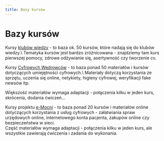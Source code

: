 ```yaml
---
title: Bazy kursów
---
```

# Bazy kursów

Kursy [klubów wiedzy](https://klubywiedzy.p2pu.org/courses) - to baza ok. 50 kursów, które nadają się do klubów wiedzy.\ 
Tematyka kursów jest bardzo zróżnicowana - znajdziemy tam kurs pierwszej pomocy, zdrowe odżywianie się, asertywność czy tworzenie cv.

Kursy [Cyfrowych Wędrowców](pl.digitaltravellers.org) - to baza ponad 50 materiałów i kursów dotyczących umiejętności cyfrowych.\ 
Materiały dotyczą korzystania ze sprzętu, uczenia się online, netykiety, higieny cyfrowej, weryfikacji fake newsów itp. 

Większość materiałów wymaga adaptacji - połączenia kilku w jeden kurs, skrócenia, dodania ćwiczeń…

Kursy projektu [e-Mocni](https://e-mocni.org.pl/) - to baza ponad 20 kursów i materiałów online dotyczących korzystania z usług cyfrowych - załatwiania spraw urzędowych online, internetowego konta pacjenta, zakupów online czy bezpieczeństwa w sieci.\
Część materiałów wymaga adaptacji - połączenia kilku w jeden kurs, ale wszystkie zawierają ćwiczenia  i zadania do wykonania. 
